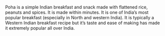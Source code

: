 Poha is a simple Indian breakfast and snack made with flattened rice, peanuts and spices. It is made within minutes.
It is one of India’s most popular breakfast (especially in North and western India).
It is typically a Western Indian breakfast recipe but it’s taste and ease of making has made it extremely popular all over India.